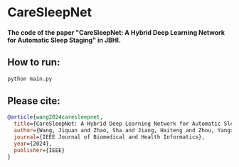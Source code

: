 # CareSleepNet

#### The code of the paper "CareSleepNet: A Hybrid Deep Learning Network for Automatic Sleep Staging" in JBHI.

## How to run:
```bash
python main.py
```


## Please cite:
```bibtex
@article{wang2024caresleepnet,
  title={CareSleepNet: A Hybrid Deep Learning Network for Automatic Sleep Staging},
  author={Wang, Jiquan and Zhao, Sha and Jiang, Haiteng and Zhou, Yangxuan and Yu, Zhenghe and Li, Tao and Li, Shijian and Pan, Gang},
  journal={IEEE Journal of Biomedical and Health Informatics},
  year={2024},
  publisher={IEEE}
}
```